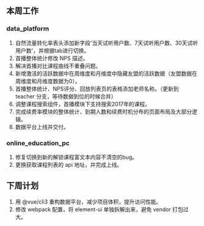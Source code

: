 ## 本周工作

### data_platform

1. 自然流量转化率表头添加新字段'当天试听用户数、7天试听用户数、30天试听用户数'，并根据tab进行切换。
2. 首播整体统计修改 NPS 描述。
3. 解决首播对比课程曲线不重叠问题。
4. 新增激活的活跃数据中在周维度和月维度中隐藏友盟的活跃数据（友盟数据在周维度和月维度数据为0）。
5. 首播整体统计、NPS评分、回放列表页的表格添加老师名称。（更新到 teacher 分支，等待数据到位的时候合并）
6. 调整课程搜索组件，首播模块下支持搜索2017年的课程。
7. 完成续费率模块的整体统计、到期人数和续费时机分布的页面布局及大部分逻辑。
8. 数据平台上线并交付。

### online_education_pc

1. 修复切换到新的解锁课程富文本内容不清空的bug。
2. 更换获取课程列表的 api 地址，并完成上线。

## 下周计划

1. 用 @vue/cli3 重构数据平台，减少项目体积，提升访问性能。
2. 修改 webpack 配置，将 element-ui 单独拆解出来，避免 vendor 打包过大。


